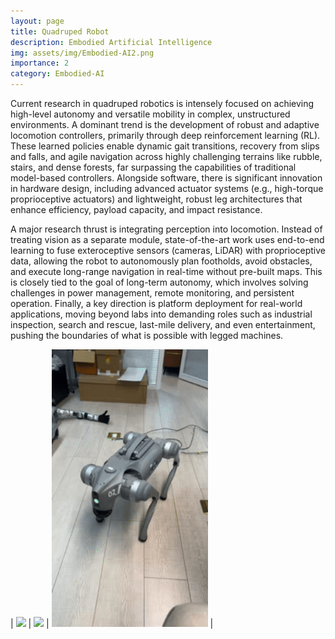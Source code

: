 ```yaml
---
layout: page
title: Quadruped Robot
description: Embodied Artificial Intelligence 
img: assets/img/Embodied-AI2.png
importance: 2
category: Embodied-AI
---
```


Current research in quadruped robotics is intensely focused on achieving high-level autonomy and versatile mobility in complex, unstructured environments. A dominant trend is the development of robust and adaptive locomotion controllers, primarily through deep reinforcement learning (RL). These learned policies enable dynamic gait transitions, recovery from slips and falls, and agile navigation across highly challenging terrains like rubble, stairs, and dense forests, far surpassing the capabilities of traditional model-based controllers. Alongside software, there is significant innovation in hardware design, including advanced actuator systems (e.g., high-torque proprioceptive actuators) and lightweight, robust leg architectures that enhance efficiency, payload capacity, and impact resistance.

A major research thrust is integrating perception into locomotion. Instead of treating vision as a separate module, state-of-the-art work uses end-to-end learning to fuse exteroceptive sensors (cameras, LiDAR) with proprioceptive data, allowing the robot to autonomously plan footholds, avoid obstacles, and execute long-range navigation in real-time without pre-built maps. This is closely tied to the goal of long-term autonomy, which involves solving challenges in power management, remote monitoring, and persistent operation. Finally, a key direction is platform deployment for real-world applications, moving beyond labs into demanding roles such as industrial inspection, search and rescue, last-mile delivery, and even entertainment, pushing the boundaries of what is possible with legged machines.

| <img src="/assets/img/images/videos/Go2-1.gif" width="250"  /> | <img src="/assets/img/images/videos/Go2-2.gif" width="250"  /> | <img src="/assets/img/images/videos/Go2-3.gif" width="250"  /> | 